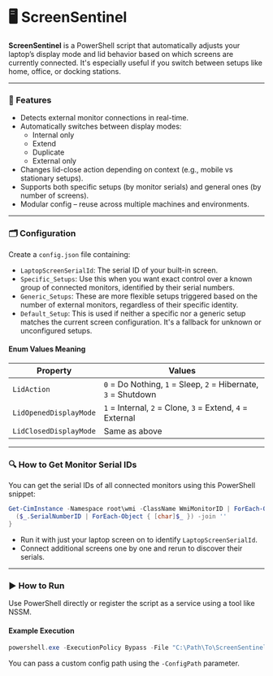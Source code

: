 
# 🖥️ ScreenSentinel

**ScreenSentinel** is a PowerShell script that automatically adjusts your laptop’s display mode and lid behavior based on which screens are currently connected. It's especially useful if you switch between setups like home, office, or docking stations.

---

### 🔧 Features

- Detects external monitor connections in real-time.
- Automatically switches between display modes:
  - Internal only
  - Extend
  - Duplicate
  - External only
- Changes lid-close action depending on context (e.g., mobile vs stationary setups).
- Supports both specific setups (by monitor serials) and general ones (by number of screens).
- Modular config – reuse across multiple machines and environments.

---

### 🗂️ Configuration

Create a `config.json` file containing:

- `LaptopScreenSerialId`: The serial ID of your built-in screen.
- `Specific_Setups`: Use this when you want exact control over a known group of connected monitors, identified by their serial numbers.
- `Generic_Setups`: These are more flexible setups triggered based on the number of external monitors, regardless of their specific identity.
- `Default_Setup`: This is used if neither a specific nor a generic setup matches the current screen configuration. It's a fallback for unknown or unconfigured setups.

#### Enum Values Meaning

| Property                | Values                                    |
|-------------------------|--------------------------------------------|
| `LidAction`             | `0` = Do Nothing, `1` = Sleep, `2` = Hibernate, `3` = Shutdown |
| `LidOpenedDisplayMode`  | `1` = Internal, `2` = Clone, `3` = Extend, `4` = External |
| `LidClosedDisplayMode`  | Same as above                             |

---

### 🔍 How to Get Monitor Serial IDs

You can get the serial IDs of all connected monitors using this PowerShell snippet:

```powershell
Get-CimInstance -Namespace root\wmi -ClassName WmiMonitorID | ForEach-Object {
  ($_.SerialNumberID | ForEach-Object { [char]$_ }) -join ''
}
```

- Run it with just your laptop screen on to identify `LaptopScreenSerialId`.
- Connect additional screens one by one and rerun to discover their serials.

---

### ▶️ How to Run

Use PowerShell directly or register the script as a service using a tool like NSSM.

#### Example Execution

```powershell
powershell.exe -ExecutionPolicy Bypass -File "C:\Path\To\ScreenSentinel.ps1" -ConfigPath "C:\Path\To\config.json"
```

You can pass a custom config path using the `-ConfigPath` parameter.
